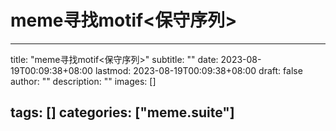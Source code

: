 # meme寻找motif<保守序列>

---
title: "meme寻找motif<保守序列>"
subtitle: ""
date: 2023-08-19T00:09:38+08:00
lastmod: 2023-08-19T00:09:38+08:00
draft: false
author: ""
description: ""
images: []

tags: []
categories: ["meme.suite"]
---

